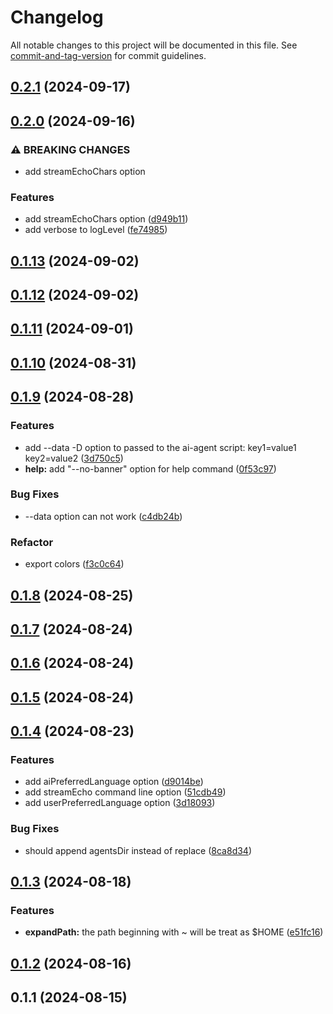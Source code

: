 # Changelog

All notable changes to this project will be documented in this file. See [commit-and-tag-version](https://github.com/absolute-version/commit-and-tag-version) for commit guidelines.

## [0.2.1](https://github.com/offline-ai/cli-common.js/compare/v0.2.0...v0.2.1) (2024-09-17)

## [0.2.0](https://github.com/offline-ai/cli-common.js/compare/v0.1.13...v0.2.0) (2024-09-16)


### ⚠ BREAKING CHANGES

* add streamEchoChars option

### Features

* add streamEchoChars option ([d949b11](https://github.com/offline-ai/cli-common.js/commit/d949b1130576eb5a625a12779b416f80d7bbc40b))
* add verbose to logLevel ([fe74985](https://github.com/offline-ai/cli-common.js/commit/fe749855c6aff6dda9e07a532b42a385d251cbb5))

## [0.1.13](https://github.com/offline-ai/cli-common.js/compare/v0.1.12...v0.1.13) (2024-09-02)

## [0.1.12](https://github.com/offline-ai/cli-common.js/compare/v0.1.11...v0.1.12) (2024-09-02)

## [0.1.11](https://github.com/offline-ai/cli-common.js/compare/v0.1.10...v0.1.11) (2024-09-01)

## [0.1.10](https://github.com/offline-ai/cli-common.js/compare/v0.1.9...v0.1.10) (2024-08-31)

## [0.1.9](https://github.com/offline-ai/cli-common.js/compare/v0.1.8...v0.1.9) (2024-08-28)


### Features

* add --data -D option to passed to the ai-agent script: key1=value1 key2=value2 ([3d750c5](https://github.com/offline-ai/cli-common.js/commit/3d750c51a4a9ae364ed33a3f2f4b71105873e445))
* **help:** add "--no-banner" option for help command ([0f53c97](https://github.com/offline-ai/cli-common.js/commit/0f53c97efb6d47c5a48a4ff5bf8c60d339da89ba))


### Bug Fixes

* --data option can not work ([c4db24b](https://github.com/offline-ai/cli-common.js/commit/c4db24be48b9dd098f000c77feb6856b8ecf7ed5))


### Refactor

* export colors ([f3c0c64](https://github.com/offline-ai/cli-common.js/commit/f3c0c64a0bdea2b105617e00e594018e8ca6c881))

## [0.1.8](https://github.com/offline-ai/cli-common.js/compare/v0.1.7...v0.1.8) (2024-08-25)

## [0.1.7](https://github.com/offline-ai/cli-common.js/compare/v0.1.6...v0.1.7) (2024-08-24)

## [0.1.6](https://github.com/offline-ai/cli-common.js/compare/v0.1.5...v0.1.6) (2024-08-24)

## [0.1.5](https://github.com/offline-ai/cli-common.js/compare/v0.1.4...v0.1.5) (2024-08-24)

## [0.1.4](https://github.com/offline-ai/cli-common.js/compare/v0.1.3...v0.1.4) (2024-08-23)


### Features

* add aiPreferredLanguage option ([d9014be](https://github.com/offline-ai/cli-common.js/commit/d9014be3ff8cd69073a61c69202e852aff59b7eb))
* add streamEcho command line option ([51cdb49](https://github.com/offline-ai/cli-common.js/commit/51cdb49a93fc642d728102739bb4265cceb9e62b))
* add userPreferredLanguage option ([3d18093](https://github.com/offline-ai/cli-common.js/commit/3d180935373e73824c392e9273ee7f9c603e6412))


### Bug Fixes

* should append agentsDir instead of replace ([8ca8d34](https://github.com/offline-ai/cli-common.js/commit/8ca8d344bbac08096b38124b10462e96867fc9b3))

## [0.1.3](https://github.com/offline-ai/cli-common.js/compare/v0.1.2...v0.1.3) (2024-08-18)


### Features

* **expandPath:** the path beginning with ~ will be treat as $HOME ([e51fc16](https://github.com/offline-ai/cli-common.js/commit/e51fc16d8149797996f2408d61ec90bb144a37af))

## [0.1.2](https://github.com/offline-ai/cli-common.js/compare/v0.1.1...v0.1.2) (2024-08-16)

## 0.1.1 (2024-08-15)
